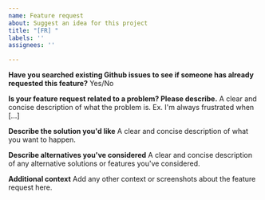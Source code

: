 ```yaml
---
name: Feature request
about: Suggest an idea for this project
title: "[FR] "
labels: ''
assignees: ''

---
```


**Have you searched existing Github issues to see if someone has already requested this feature?**
Yes/No

**Is your feature request related to a problem? Please describe.**
A clear and concise description of what the problem is. Ex. I'm always frustrated when [...]

**Describe the solution you'd like**
A clear and concise description of what you want to happen.

**Describe alternatives you've considered**
A clear and concise description of any alternative solutions or features you've considered.

**Additional context**
Add any other context or screenshots about the feature request here.

